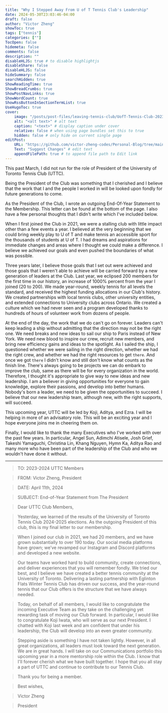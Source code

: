 ```yaml
---
title: "Why I Stepped Away From U of T Tennis Club's Leadership"
date: 2024-05-30T23:03:46-04:00
draft: false
author: "Victor Zheng"
showToc: true
tags: ["tennis"]
categories: [""]
TocOpen: false
hidemeta: false
comments: false
description: ""
disableHLJS: true # to disable highlightjs
disableShare: false
disableHLJS: false
hideSummary: false
searchHidden: true
ShowReadingTime: true
ShowBreadCrumbs: true
ShowPostNavLinks: true
ShowWordCount: true
ShowRssButtonInSectionTermList: true
UseHugoToc: true
cover:
    image: "/posts/post-files/leaving-tennis-club/UofT-Tennis-Club-2023.jpg" # image path/url
    alt: "<alt text>" # alt text
    caption: "<text>" # display caption under cover
    relative: false # when using page bundles set this to true
    hidden: false # only hide on current single page
editPost:
    URL: "https://github.com/victor-zheng-codes/Personal-Blog/tree/main/content"
    Text: "Suggest Changes" # edit text
    appendFilePath: true # to append file path to Edit link
---
```


This past March, I did not run for the role of President of the University of Toronto Tennis Club (UTTC). 

Being the President of the Club was something that I cherished and I believe that the work that I and the people I worked in will be looked upon fondly for future generations to come. 

As the President of the Club, I wrote an outgoing End-Of-Year Statement to the Membership. This letter can be found at the bottom of the page. I also have a few personal thoughts that I didn't write which I've included below. 

When I first joined the Club in 2021, we were a stalling club with little impact other than a few events a year. I believed at the very beginning that we could bring weekly play to U of T and make tennis an accessible sport for the thousands of students at U of T. I had dreams and aspirations for immediate changes and areas where I thought we could make a difference. I believe we achieved our goals and even pushed the boundaries of what was possible. 

Three years later, I believe those goals that I set out were achieved and those goals that I weren't able to achieve will be carried forward by a new generation of leaders at the Club. Last year, we eclipsed 200 members for the first time in our history, an increase of 1000% percent from the year I joined (20 to 200). We made year-round, weekly tennis for all levels the standard, and received the highest funding allocations in our Club's history. We created partnerships with local tennis clubs, other university entities, and extended connections to University clubs across Ontario. We created a culture which we had never seen and a program developed thanks to hundreds of hours of volunteer work from dozens of people.

At the end of the day, the work that we do can't go on forever. Leaders can't keep leading a ship without admitting that the direction may not be the right one. We need breaks and new ideas to sail our ship to Paris instead of New York. We need new blood to inspire our crew, recruit new members, and bring new efficiency gains and ideas to the spotlight. As I sailed the ship, I questioned whether we were sailing in the right direction, whether we had the right crew, and whether we had the right resources to get `there`. And once we got `there` I didn't know and still don't know what counts as the finish line. There's always going to be projects we can do embark to improve the club, same as there will be for every organization in the world. Therefore, I thought it's appropriate to give way to new ideas and new leadership. I am a believer in giving opportunities for everyone to gain knowledge, explore their passions, and develop into better humans. Nobody's born a leader, we need to be given the opportunities to succeed. I believe that our new leadership team, although new, with the right supports, will succeed. 

This upcoming year, UTTC will be led by Koji, Aditya, and Ezra. I will be helping in more of an advisatory role. This will be an exciting year and I hope everyone joins me in cheering them on. 

Finally, I would like to thank the many Executives who I've worked with over the past few years. In particular, Angel Sun, Adimchi Atisele, Josh Grief, Takeshi Yamaguchi, Christina Lin, Khang Nguyen, Hymn Ka, Aditya Rao and many more who have been part of the leadership of the Club and who we wouldn't have done it without. 


--- 

> TO: 		2023-2024 UTTC Members 

> FROM:	Victor Zheng, President

> DATE: 	April 11th, 2024

> SUBJECT:	End-of-Year Statement from The President

> Dear UTTC Club Members,

> Yesterday, we learned of the results of the University of Toronto Tennis Club 2024-2025 elections. As the outgoing President of this club, this is my final letter to our membership. 

> When I joined our club in 2021, we had 20 members, and we have grown substantially to over 190 today. Our social media platforms have grown; we’ve revamped our Instagram and Discord platforms and developed a new website. 

> Our teams have worked hard to build community, create connections, and deliver experiences that you will remember fondly. We tried our best, and I believe we have created a better tennis community at the University of Toronto. Delivering a lasting partnership with Eglinton Flats Winter Tennis Club has driven our success, and the year-round tennis that our Club offers is the structure that we have always needed. 

> Today, on behalf of all members, I would like to congratulate the incoming Executive Team as they take on the challenging yet rewarding task of moving our Club forward. In particular, I would like to congratulate Koji Iwata, who will serve as our next President. I chatted with Koji last week and am confident that under his leadership, the Club will develop into an even greater community. 

> Stepping aside is something I have not taken lightly. However, in all great organizations, all leaders must look toward the next generation. We are in great hands. I will take on our Communications portfolio this upcoming year in a more mentorship role within the Club. I know that I'll forever cherish what we have built together. I hope that you all stay a part of UTTC and continue to contribute to our Tennis Club. 

> Thank you for being a member. 

> Best wishes,

> Victor Zheng

> President

